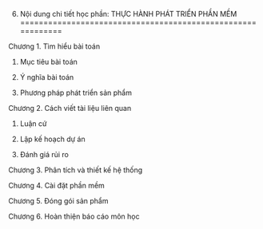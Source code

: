 6. Nội dung chi tiết học phần: THỰC HÀNH PHÁT TRIỂN PHẦN MỀM
============================================================

Chương 1. Tìm hiểu bài toán

1.  Mục tiêu bài toán

2.  Ý nghĩa bài toán

3.  Phương pháp phát triển sản phẩm

Chương 2. Cách viết tài liệu liên quan

1.  Luận cứ

2.  Lập kế hoạch dự án

3.  Đánh giá rủi ro

Chương 3. Phân tích và thiết kế hệ thống

Chương 4. Cài đặt phần mềm

Chương 5. Đóng gói sản phẩm

Chương 6. Hoàn thiện báo cáo môn học

